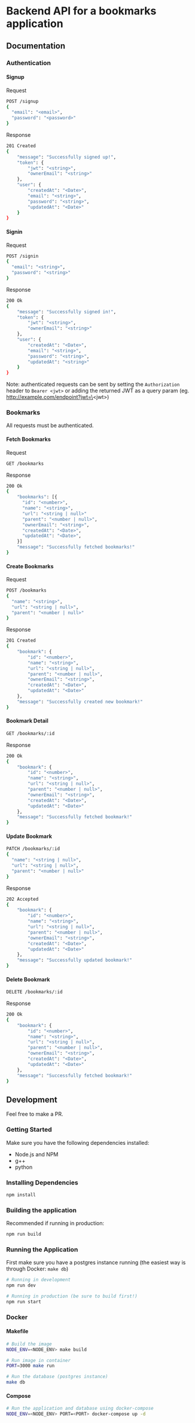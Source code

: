 # Backend API for a bookmarks application

## Documentation

### Authentication

#### Signup

Request

```bash
POST /signup
{
  "email": "<email>",
  "password": "<password>"
}
```

Response

```bash
201 Created
{
    "message": "Successfully signed up!",
    "token": {
        "jwt": "<string>",
        "ownerEmail": "<string>"
    },
    "user": {
        "createdAt": "<Date>",
        "email": "<string>",
        "password": "<string>",
        "updatedAt": "<Date>"
    }
}
```

#### Signin

Request

```bash
POST /signin
{
  "email": "<string>",
  "password": "<string>"
}
```

Response

```bash
200 Ok
{
    "message": "Successfully signed in!",
    "token": {
        "jwt": "<string>",
        "ownerEmail": "<string>"
    },
    "user": {
        "createdAt": "<Date>",
        "email": "<string>",
        "password": "<string>",
        "updatedAt": "<string>"
    }
}
```

Note: authenticated requests can be sent by setting the `Authorization` header to `Bearer <jwt>` or adding the returned JWT as a query param (eg. http://example.com/endpoint?jwt=\<jwt\>)

### Bookmarks

All requests must be authenticated.

#### Fetch Bookmarks

Request

```bash
GET /bookmarks
```

Response

```bash
200 Ok
{
    "bookmarks": [{
      "id": "<number>",
      "name": "<string>",
      "url": "<string | null>"
      "parent": "<number | null>",
      "ownerEmail": "<string>",
      "createdAt": "<Date>",
      "updatedAt": "<Date>",
    }]
    "message": "Successfully fetched bookmarks!"
}
```

#### Create Bookmarks

Request

```Bash
POST /bookmarks
{
  "name": "<string>",
  "url": "<string | null>",
  "parent": "<number | null>"
}
```

Response

```Bash
201 Created
{
    "bookmark": {
        "id": "<number>",
        "name": "<string>",
        "url": "<string | null>",
        "parent": "<number | null>",
        "ownerEmail": "<string>",
        "createdAt": "<Date>",
        "updatedAt": "<Date>"
    },
    "message": "Successfully created new bookmark!"
}
```

#### Bookmark Detail

```Bash
GET /bookmarks/:id
```

Response

```Bash
200 Ok
{
    "bookmark": {
        "id": "<number>",
        "name": "<string>",
        "url": "<string | null>",
        "parent": "<number | null>",
        "ownerEmail": "<string>",
        "createdAt": "<Date>",
        "updatedAt": "<Date>"
    },
    "message": "Successfully fetched bookmark!"
}
```

#### Update Bookmark

```Bash
PATCH /bookmarks/:id
{
  "name": "<string | null>",
  "url": "<string | null>",
  "parent": "<number | null>"
}
```

Response

```Bash
202 Accepted
{
    "bookmark": {
        "id": "<number>",
        "name": "<string>",
        "url": "<string | null>",
        "parent": "<number | null>",
        "ownerEmail": "<string>",
        "createdAt": "<Date>",
        "updatedAt": "<Date>"
    },
    "message": "Successfully updated bookmark!"
}
```

#### Delete Bookmark

```Bash
DELETE /bookmarks/:id
```

Response

```Bash
200 Ok
{
    "bookmark": {
        "id": "<number>",
        "name": "<string>",
        "url": "<string | null>",
        "parent": "<number | null>",
        "ownerEmail": "<string>",
        "createdAt": "<Date>",
        "updatedAt": "<Date>"
    },
    "message": "Successfully fetched bookmark!"
}
```

## Development

Feel free to make a PR.

### Getting Started

Make sure you have the following dependencies installed:

- Node.js and NPM
- g++
- python

### Installing Dependencies

```bash
npm install
```

### Building the application

Recommended if running in production:

```bash
npm run build
```

### Running the Application

First make sure you have a postgres instance running (the easiest way is through Docker: `make db`)

```bash
# Running in development
npm run dev

# Running in production (be sure to build first!)
npm run start
```

### Docker

#### Makefile

```bash
# Build the image
NODE_ENV=<NODE_ENV> make build

# Run image in container
PORT=3000 make run

# Run the database (postgres instance)
make db
```

#### Compose

```bash
# Run the application and database using docker-compose
NODE_ENV=<NODE_ENV> PORT=<PORT> docker-compose up -d
```
